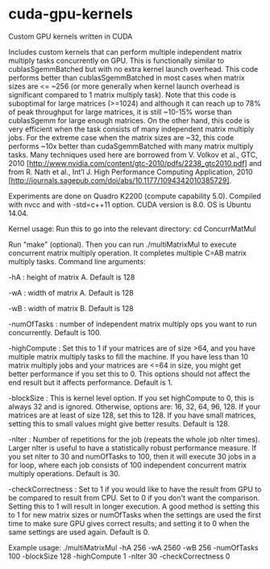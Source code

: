 # cuda-gpu-kernels
Custom GPU kernels written in CUDA

Includes custom kernels that can perform multiple independent matrix multiply tasks concurrently on GPU. This is functionally similar
to cublasSgemmBatched but with no extra kernel launch overhead. This code performs better than cublasSgemmBatched in most cases 
when matrix sizes are <= ~256 (or more generally when kernel launch overhead is significant compared to 1 matrix multiply task). Note that
this code is suboptimal for large matrices (>=1024) and although it can reach up to 78% of peak throughput for large matrices, 
it is still ~10-15% worse than cublasSgemm for large enough matrices. On the other hand, this code is very efficient when the task consists of
many independent matrix multiply jobs. For the extreme case when the matrix sizes are ~32, this code performs ~10x better than 
cudaSgemmBatched with many matrix multiply tasks.
Many techniques used here are borrowed from V. Volkov et al., GTC, 2010 [http://www.nvidia.com/content/gtc-2010/pdfs/2238_gtc2010.pdf] 
and from R.  Nath et al., Int’l J. High Performance Computing Application, 2010 [http://journals.sagepub.com/doi/abs/10.1177/1094342010385729].

Experiments are done on Quadro K2200 (compute capability 5.0). Compiled with nvcc and with -std=c++11 option. CUDA version is 8.0.
OS is Ubuntu 14.04. 

Kernel usage:
Run this to go into the relevant directory:
cd ConcurrMatMul 

Run "make" (optional).
Then you can run ./multiMatrixMul to execute concurrent matrix multiply operation. It completes multiple C=AB matrix multiply tasks.
Command line arguments:

-hA : height of matrix A. Default is 128

-wA : width of matrix A. Default is 128

-wB : width of matrix B. Default is 128

-numOfTasks : number of independent matrix multiply ops you want to run concurrently. Default is 100.

-highCompute : Set this to 1 if your matrices are of size >64, and you have multiple matrix multiply tasks to fill the machine.
If you have less than 10 matrix multiply jobs and your matrices are <=64 in size, you might get better performance if you set this to 0. This options should not affect the end result but it affects performance. Default is 1. 

-blockSize : This is kernel level option. If you set highCompute to 0, this is always 32 and is ignored. Otherwise, options are: 
16, 32, 64, 96, 128. If your matrices are at least of size 128, set this to 128. If you have small matrices, setting this to small values might give better results. Default is 128.

-nIter : Number of repetitions for the job (repeats the whole job nIter times). Larger nIter is useful to have a statistically robust performance measure. If you set nIter to 30 and numOfTasks to 100, then it will execute 30 jobs in a for loop, where each
job consists of 100 independent concurrent matrix multiply operations. Default is 30. 

-checkCorrectness : Set to 1 if you would like to have the result from GPU to be compared to result from CPU. Set to 0 if you don't want the comparison. Setting this to 1 will result in longer execution. A good method is setting this to 1 for new matrix
sizes or numOfTasks when the settings are used the first time to make sure GPU gives correct results; and setting it to 0 when the same settings are used again. Default is 0.

Example usage:
 ./multiMatrixMul -hA 256 -wA 2560 -wB 256 -numOfTasks 100 -blockSize 128 -highCompute 1 -nIter 30 -checkCorrectness 0


